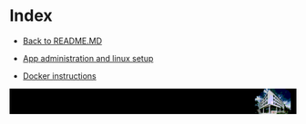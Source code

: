 # Index

* [Back to README.MD](./../../../../README.md)

* [App administration and linux setup](./linux-instructions.md)

* [Docker instructions](./docker-instructions.md)

![logo](./img/zew-footer.png)
